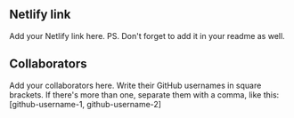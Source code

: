 ## Netlify link

Add your Netlify link here.
PS. Don't forget to add it in your readme as well.

## Collaborators

Add your collaborators here. Write their GitHub usernames in square brackets. If there's more than one, separate them with a comma, like this:
[github-username-1, github-username-2]
